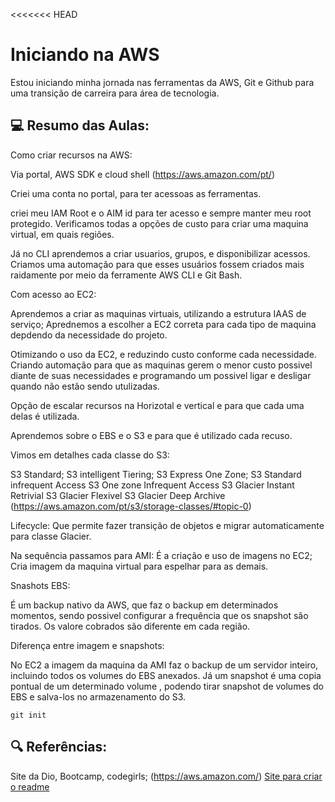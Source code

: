 <<<<<<< HEAD
# Iniciando na AWS

Estou iniciando minha jornada nas ferramentas da AWS, Git e Github para uma transição de carreira para área de tecnologia.

## 💻 Resumo das Aulas:

Como criar recursos na AWS:

Via portal, AWS SDK e cloud shell
(https://aws.amazon.com/pt/)

Criei uma conta no portal, para ter acessoas as ferramentas.

criei meu IAM Root e o AIM id para ter acesso e sempre manter meu root protegido. Verificamos todas a opções de custo para criar uma maquina virtual, em quais regiões.

Já no CLI aprendemos a criar usuarios, grupos, e disponibilizar acessos. 
Criamos uma automação para que esses usuários fossem criados mais raidamente por meio da ferramente AWS CLI e Git Bash.

Com acesso ao EC2: 

Aprendemos a criar as maquinas virtuais, utilizando a estrutura IAAS de serviço;
Aprednemos a escolher a EC2 correta para cada tipo de maquina depdendo da necessidade do projeto.

Otimizando o uso da EC2, e reduzindo custo conforme cada necessidade. 
Criando automação para que as maquinas gerem o menor custo possivel diante de suas necessidades e programando um possivel ligar e desligar quando não estão sendo utulizadas.

Opção de escalar recursos na Horizotal e vertical e para que cada uma delas é utilizada. 

Aprendemos sobre o EBS e o S3 e para que é utilizado cada recuso.

Vimos em detalhes cada classe do S3:

S3 Standard;
S3 intelligent Tiering;
S3 Express One Zone;
S3 Standard infrequent Access
S3 One zone Infrequent Access
S3 Glacier Instant Retrivial
S3 Glacier Flexivel
S3 Glacier Deep Archive
(https://aws.amazon.com/pt/s3/storage-classes/#topic-0)

Lifecycle: Que permite fazer transição de objetos e migrar automaticamente para classe Glacier.

Na sequência passamos para AMI: 
É a criação e uso de imagens no EC2;
Cria imagem da maquina virtual para espelhar para as demais.

Snashots EBS:

É um backup nativo da AWS, que faz o backup em determinados momentos, sendo possivel configurar a frequência que os snapshot são tirados.
Os valore cobrados são diferente em cada região.

Diferença entre imagem e snapshots:

No EC2 a imagem da maquina  da AMI faz o backup de um servidor inteiro, incluindo todos os volumes do EBS anexados. Já um snapshot  é uma copia pontual de um determinado volume , podendo tirar snapshot de volumes do EBS e salva-los no armazenamento do S3.

```
git init
```
## 🔍 Referências:

Site da Dio, Bootcamp, codegirls;
(https://aws.amazon.com/)
[Site para criar o readme](readme.so)


